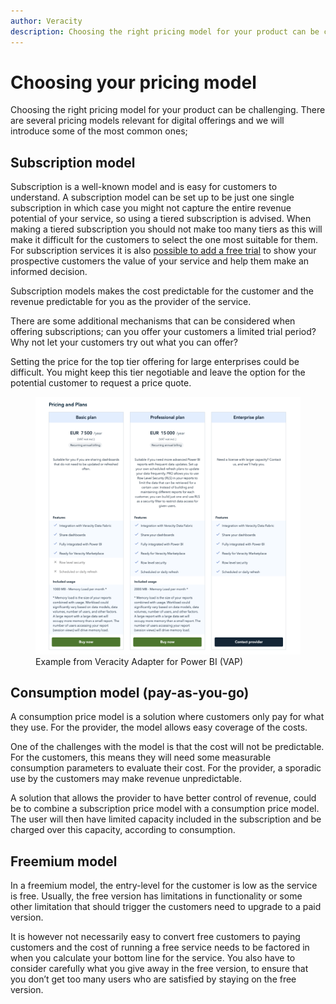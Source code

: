 ```yaml
---
author: Veracity
description: Choosing the right pricing model for your product can be challenging. Here we introduce some of the most common ones.
---
```


# Choosing your pricing model

Choosing the right pricing model for your product can be challenging. There are several pricing models relevant for digital offerings and we will introduce some of the most common ones;​

## Subscription model

Subscription is a well-known model and is easy for customers to understand. A subscription model can be set up to be just one single subscription in which case you might not capture the entire revenue potential of your service, so using a tiered subscription is advised. When making a tiered subscription you should not make too many tiers as this will make it difficult for the customers to select the one most suitable for them.​​ For subscription services it is also [possible to add a free trial](./paidservices.md)​ to show your prospective customers the value of your service and help them make an informed decision.

Subscription models makes the cost predictable for the customer and the revenue predictable for you as the provider of the service.​

There are some additional mechanisms that can be considered when offering subscriptions; can you offer your customers a limited trial period? Why not let your customers try out what you can offer?

Setting the price for the top tier offering for large enterprises could be difficult. You might keep this tier negotiable and leave the option for the potential customer to request a price quote.

<figure>
	<img src="assets/PowerBI.PNG"/>
	<figcaption>Example from Veracity Adapter for Power BI (VAP)​</figcaption>
</figure>

## Consumption model (pay-as-you-go)​

A consumption price model is a solution where customers only pay for what they use. ​For the provider, the model allows easy coverage of the costs.

One of the challenges with the model is that the cost will not be predictable. For the customers, this means they will need some measurable consumption parameters to evaluate their cost. For the provider, a sporadic use by the customers may make revenue unpredictable.

A solution that allows the provider to have better control of revenue, could be to combine a subscription price model with a consumption price model. The user will then have limited capacity included in the subscription and be charged over this capacity, according to consumption.

## Freemium model​

In a freemium model, the entry-level for the customer is low as the service is free. Usually, the free version has limitations in functionality or some other limitation that should trigger the customers need to upgrade to a paid version.​

It is however not necessarily easy to convert free customers to paying customers and the cost of running a free service needs to be factored in when you calculate your bottom line for the service. You also have to consider carefully what you give away in the free version, to ensure that you don’t get too many users who are satisfied by staying on the free version.​
